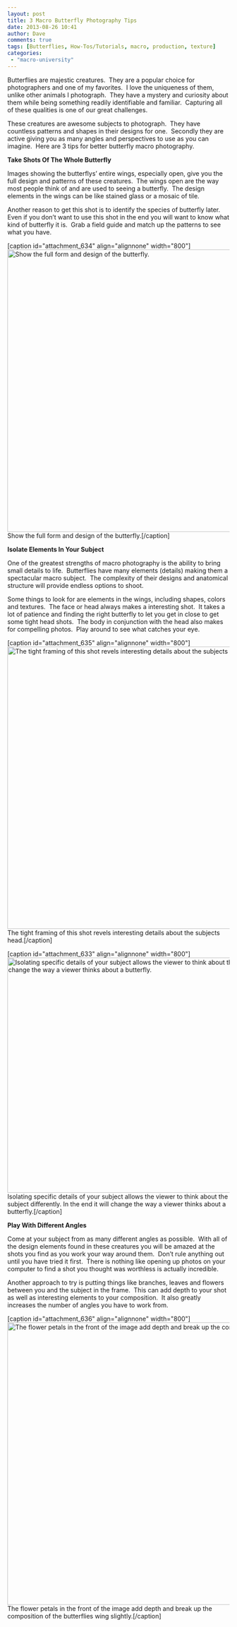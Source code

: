 ```yaml
---
layout: post
title: 3 Macro Butterfly Photography Tips
date: 2013-08-26 10:41
author: Dave
comments: true
tags: [Butterflies, How-Tos/Tutorials, macro, production, texture]
categories:
 - "macro-university"
---
```

Butterflies are majestic creatures.  They are a popular choice for photographers and one of my favorites.  I love the uniqueness of them, unlike other animals I photograph.  They have a mystery and curiosity about them while being something readily identifiable and familiar.  Capturing all of these qualities is one of our great challenges.

These creatures are awesome subjects to photograph.  They have countless patterns and shapes in their designs for one.  Secondly they are active giving you as many angles and perspectives to use as you can imagine.  Here are 3 tips for better butterfly macro photography.

<strong>Take Shots Of The Whole Butterfly</strong>

Images showing the butterflys’ entire wings, especially open, give you the full design and patterns of these creatures.  The wings open are the way most people think of and are used to seeing a butterfly.  The design elements in the wings can be like stained glass or a mosaic of tile.

Another reason to get this shot is to identify the species of butterfly later.  Even if you don’t want to use this shot in the end you will want to know what kind of butterfly it is.  Grab a field guide and match up the patterns to see what you have.

[caption id="attachment_634" align="alignnone" width="800"]<a href="http://thecloseupproject.com/wp-content/uploads/2013/08/IMG_6084.jpg"><img class="size-full wp-image-634" alt="Show the full form and design of the butterfly." src="http://thecloseupproject.com/wp-content/uploads/2013/08/IMG_6084.jpg" width="800" height="640" /></a> Show the full form and design of the butterfly.[/caption]

<strong>Isolate Elements In Your Subject</strong>

One of the greatest strengths of macro photography is the ability to bring small details to life.  Butterflies have many elements (details) making them a spectacular macro subject.  The complexity of their designs and anatomical structure will provide endless options to shoot.

Some things to look for are elements in the wings, including shapes, colors and textures.  The face or head always makes a interesting shot.  It takes a lot of patience and finding the right butterfly to let you get in close to get some tight head shots.  The body in conjunction with the head also makes for compelling photos.  Play around to see what catches your eye.

[caption id="attachment_635" align="alignnone" width="800"]<a href="http://thecloseupproject.com/wp-content/uploads/2013/08/IMG_7647.jpg"><img class="size-full wp-image-635" alt="The tight framing of this shot revels interesting details about the subjects head." src="http://thecloseupproject.com/wp-content/uploads/2013/08/IMG_7647.jpg" width="800" height="640" /></a> The tight framing of this shot revels interesting details about the subjects head.[/caption]

[caption id="attachment_633" align="alignnone" width="800"]<a href="http://thecloseupproject.com/wp-content/uploads/2013/08/IMG_6049.jpg"><img class="size-full wp-image-633" alt="Isolating specific details of your subject allows the viewer to think about the subject differently.  In the end it will change the way a viewer thinks about a butterfly." src="http://thecloseupproject.com/wp-content/uploads/2013/08/IMG_6049.jpg" width="800" height="533" /></a> Isolating specific details of your subject allows the viewer to think about the subject differently. In the end it will change the way a viewer thinks about a butterfly.[/caption]

<strong>Play With Different Angles</strong>

Come at your subject from as many different angles as possible.  With all of the design elements found in these creatures you will be amazed at the shots you find as you work your way around them.  Don’t rule anything out until you have tried it first.  There is nothing like opening up photos on your computer to find a shot you thought was worthless is actually incredible.

Another approach to try is putting things like branches, leaves and flowers between you and the subject in the frame.  This can add depth to your shot as well as interesting elements to your composition.  It also greatly increases the number of angles you have to work from.

[caption id="attachment_636" align="alignnone" width="800"]<a href="http://thecloseupproject.com/wp-content/uploads/2013/08/IMG_8266.jpg"><img class="size-full wp-image-636" alt="The flower petals in the front of the image add depth and break up the composition of the butterflies wing slightly." src="http://thecloseupproject.com/wp-content/uploads/2013/08/IMG_8266.jpg" width="800" height="640" /></a> The flower petals in the front of the image add depth and break up the composition of the butterflies wing slightly.[/caption]
